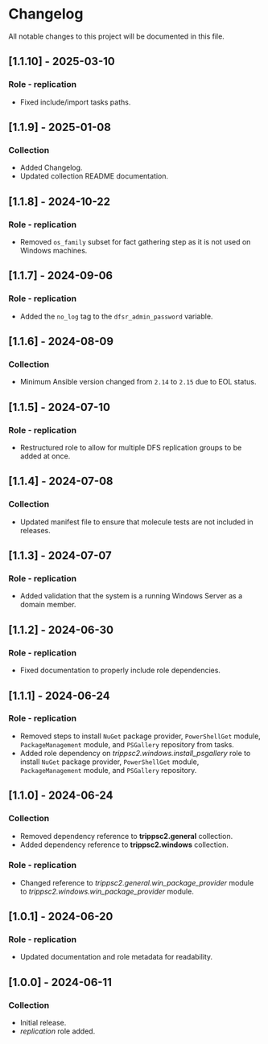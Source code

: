 # Changelog

All notable changes to this project will be documented in this file.

## [1.1.10] - 2025-03-10

### Role - replication

- Fixed include/import tasks paths.

## [1.1.9] - 2025-01-08

### Collection

- Added Changelog.
- Updated collection README documentation.

## [1.1.8] - 2024-10-22

### Role - replication

- Removed `os_family` subset for fact gathering step as it is not used on Windows machines.

## [1.1.7] - 2024-09-06

### Role - replication

- Added the `no_log` tag to the `dfsr_admin_password` variable.

## [1.1.6] - 2024-08-09

### Collection

- Minimum Ansible version changed from `2.14` to `2.15` due to EOL status.

## [1.1.5] - 2024-07-10

### Role - replication

- Restructured role to allow for multiple DFS replication groups to be added at once.

## [1.1.4] - 2024-07-08

### Collection

- Updated manifest file to ensure that molecule tests are not included in releases.

## [1.1.3] - 2024-07-07

### Role - replication

- Added validation that the system is a running Windows Server as a domain member.

## [1.1.2] - 2024-06-30

### Role - replication

- Fixed documentation to properly include role dependencies.

## [1.1.1] - 2024-06-24

### Role - replication

- Removed steps to install `NuGet` package provider, `PowerShellGet` module, `PackageManagement` module, and `PSGallery` repository from tasks.
- Added role dependency on *trippsc2.windows.install_psgallery* role to install `NuGet` package provider, `PowerShellGet` module, `PackageManagement` module, and `PSGallery` repository.

## [1.1.0] - 2024-06-24

### Collection

- Removed dependency reference to **trippsc2.general** collection.
- Added dependency reference to **trippsc2.windows** collection.

### Role - replication

- Changed reference to *trippsc2.general.win_package_provider* module to *trippsc2.windows.win_package_provider* module.

## [1.0.1] - 2024-06-20

### Role - replication

- Updated documentation and role metadata for readability.

## [1.0.0] - 2024-06-11

### Collection

- Initial release.
- *replication* role added.
